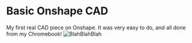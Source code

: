 # Basic Onshape CAD
My first real CAD piece on Onshape. It was very easy to do, and all done from my Chromebook!
![BlahBlahBlah](Basic_Onshape_CAD/CasterPart1Pic.png)
